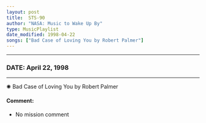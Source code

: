 ```yaml
---
layout: post
title:  STS-90
author: "NASA: Music to Wake Up By"
type: MusicPlaylist
date_modified: 1998-04-22
songs: ["Bad Case of Loving You by Robert Palmer"]
---
```


----
### DATE: April 22, 1998
----
✺ Bad Case of Loving You by Robert Palmer

#### Comment:
* No mission comment



<br/>
<center>
	<a target="_blank"
	   href="https://twitter.com/intent/tweet?hashtags=Space,NASA,Playlist,NASAWakeupCalls,SpaceProgram&text={{ page.author}}, '{{ page.songs.first }}' {{ page.title }}, {{ page.date | date: '%B %d, %Y' }}. {{ site.url }}{{ page.url }} @nasawakeupcalls">
	   <i class="fab fa-twitter" alt="Tweet this page" style="font-size: 1.3em;"></i>
	</a>
	&nbsp; 	<i class="fas fa-user-astronaut" style="font-size: 1.5em;"></i> &nbsp;
    <a type="amzn" search="'Bad Case of Loving You by Robert Palmer'" category="popular music">
        <i class="fab fa-amazon" style="font-size: 1.3em;"></i>
    </a>
</center>
